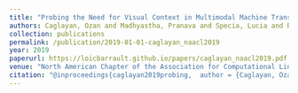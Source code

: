 ```yaml
---
title: "Probing the Need for Visual Context in Multimodal Machine Translation"
authors: Caglayan, Ozan and Madhyastha, Pranava and Specia, Lucia and Barrault, Loïc
collection: publications
permalink: /publication/2019-01-01-caglayan_naacl2019
year: 2019
paperurl: https://loicbarrault.github.io/papers/caglayan_naacl2019.pdf
venue: "North American Chapter of the Association for Computational Linguistics"
citation: "@inproceedings{caglayan2019probing,  author = {Caglayan, Ozan and Madhyastha, Pranava and Specia, Lucia and Barrault, Loïc},  booktitle = {North American Chapter of the Association for Computational Linguistics},  category = {ACTI},  location = {Minneapolis, MN, USA},  note = {Best short paper},  title = {Probing the Need for Visual Context in Multimodal Machine Translation},  url = {https://loicbarrault.github.io/papers/caglayan_naacl2019.pdf},  year = {2019} }  "
---
```

